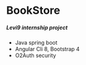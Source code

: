 # BookStore
##### Levi9 internship project
- Java spring boot
- Angular Cli 8, Bootstrap 4
- O2Auth security
